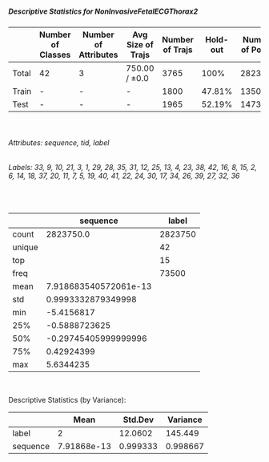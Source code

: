 ##### Descriptive Statistics for NonInvasiveFetalECGThorax2


|       |   Number of Classes |   Number of Attributes |   Avg Size of Trajs |   Number of Trajs | Hold-out   |   Number of Points |   Longest Size |   Shortest Size |
|-------|---------------------|------------------------|---------------------|-------------------|------------|--------------------|----------------|-----------------|
| Total | 42                  | 3                      | 750.00 / ±0.0       | 3765              | 100%       |            2823750 |            750 |             750 |
| Train | -                   | -                      | -                   | 1800              | 47.81%     |            1350000 |            750 |             750 |
| Test  | -                   | -                      | -                   | 1965              | 52.19%     |            1473750 |            750 |             750 |

&nbsp;

###### Attributes: sequence, tid, label


###### Labels: 33, 9, 10, 21, 3, 1, 29, 28, 35, 31, 12, 25, 13, 4, 23, 38, 42, 16, 8, 15, 2, 6, 14, 18, 37, 20, 11, 7, 5, 19, 40, 41, 22, 24, 30, 17, 34, 26, 39, 27, 32, 36

&nbsp;

|        | sequence              | label   |
|--------|-----------------------|---------|
| count  | 2823750.0             | 2823750 |
| unique |                       | 42      |
| top    |                       | 15      |
| freq   |                       | 73500   |
| mean   | 7.918683540572061e-13 |         |
| std    | 0.9993332879349998    |         |
| min    | -5.4156817            |         |
| 25%    | -0.5888723625         |         |
| 50%    | -0.29745405999999996  |         |
| 75%    | 0.42924399            |         |
| max    | 5.6344235             |         |

&nbsp;

Descriptive Statistics (by Variance): 


|          |        Mean |   Std.Dev |   Variance |
|----------|-------------|-----------|------------|
| label    | 2           | 12.0602   | 145.449    |
| sequence | 7.91868e-13 |  0.999333 |   0.998667 |

&nbsp;

